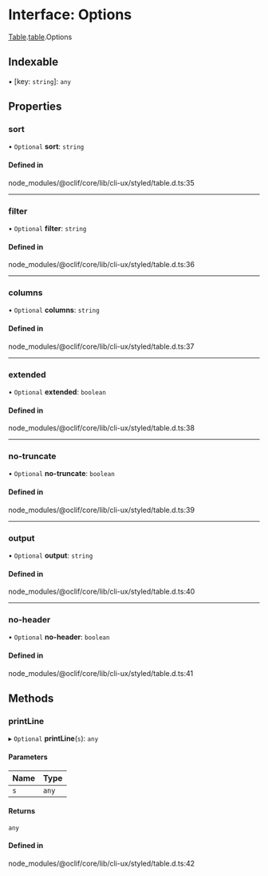 # Interface: Options

[Table](../modules/CliUx.Table.md).[table](../modules/CliUx.Table.table-1.md).Options

## Indexable

▪ [key: `string`]: `any`

## Properties

### sort

• `Optional` **sort**: `string`

#### Defined in

node_modules/@oclif/core/lib/cli-ux/styled/table.d.ts:35

___

### filter

• `Optional` **filter**: `string`

#### Defined in

node_modules/@oclif/core/lib/cli-ux/styled/table.d.ts:36

___

### columns

• `Optional` **columns**: `string`

#### Defined in

node_modules/@oclif/core/lib/cli-ux/styled/table.d.ts:37

___

### extended

• `Optional` **extended**: `boolean`

#### Defined in

node_modules/@oclif/core/lib/cli-ux/styled/table.d.ts:38

___

### no-truncate

• `Optional` **no-truncate**: `boolean`

#### Defined in

node_modules/@oclif/core/lib/cli-ux/styled/table.d.ts:39

___

### output

• `Optional` **output**: `string`

#### Defined in

node_modules/@oclif/core/lib/cli-ux/styled/table.d.ts:40

___

### no-header

• `Optional` **no-header**: `boolean`

#### Defined in

node_modules/@oclif/core/lib/cli-ux/styled/table.d.ts:41

## Methods

### printLine

▸ `Optional` **printLine**(`s`): `any`

#### Parameters

| Name | Type |
| :------ | :------ |
| `s` | `any` |

#### Returns

`any`

#### Defined in

node_modules/@oclif/core/lib/cli-ux/styled/table.d.ts:42
